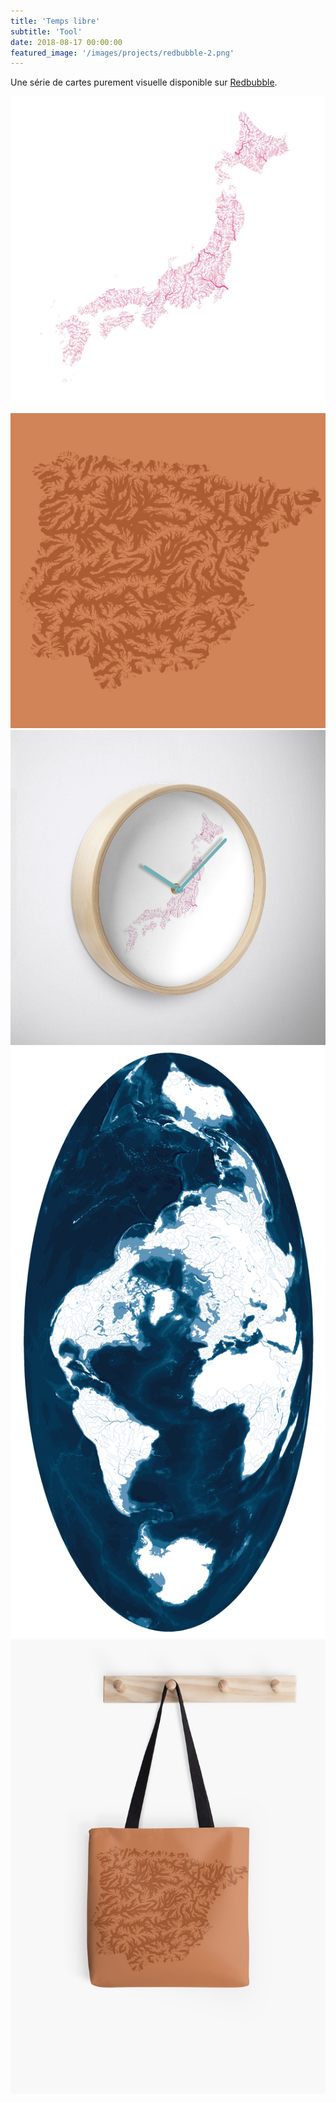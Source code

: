 ```yaml
---
title: 'Temps libre'
subtitle: 'Tool'
date: 2018-08-17 00:00:00
featured_image: '/images/projects/redbubble-2.png'
---
```


Une série de cartes purement visuelle disponible sur [Redbubble](https://www.redbubble.com/fr/people/tombor).

<div class="gallery" data-columns="2">
	<img src="/images/projects/redbubble-1.jpg">
	<img src="/images/projects/redbubble-2.png">
	<img src="/images/projects/redbubble-3.jpg">
	<img src="/images/projects/redbubble-4.png">
	<img src="/images/projects/redbubble-5.jpg">
</div>
